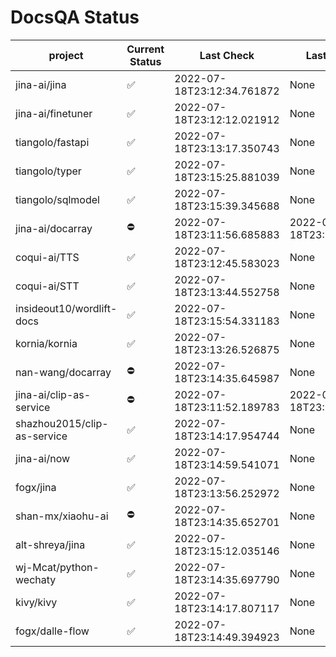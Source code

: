 # DocsQA Status

|          project          |Current Status|        Last Check        |      Last Downtime       |
|---------------------------|--------------|--------------------------|--------------------------|
|jina-ai/jina               |✅            |2022-07-18T23:12:34.761872|None                      |
|jina-ai/finetuner          |✅            |2022-07-18T23:12:12.021912|None                      |
|tiangolo/fastapi           |✅            |2022-07-18T23:13:17.350743|None                      |
|tiangolo/typer             |✅            |2022-07-18T23:15:25.881039|None                      |
|tiangolo/sqlmodel          |✅            |2022-07-18T23:15:39.345688|None                      |
|jina-ai/docarray           |⛔️           |2022-07-18T23:11:56.685883|2022-07-18T23:11:56.685865|
|coqui-ai/TTS               |✅            |2022-07-18T23:12:45.583023|None                      |
|coqui-ai/STT               |✅            |2022-07-18T23:13:44.552758|None                      |
|insideout10/wordlift-docs  |✅            |2022-07-18T23:15:54.331183|None                      |
|kornia/kornia              |✅            |2022-07-18T23:13:26.526875|None                      |
|nan-wang/docarray          |⛔️           |2022-07-18T23:14:35.645987|None                      |
|jina-ai/clip-as-service    |⛔️           |2022-07-18T23:11:52.189783|2022-07-18T23:11:52.189715|
|shazhou2015/clip-as-service|✅            |2022-07-18T23:14:17.954744|None                      |
|jina-ai/now                |✅            |2022-07-18T23:14:59.541071|None                      |
|fogx/jina                  |✅            |2022-07-18T23:13:56.252972|None                      |
|shan-mx/xiaohu-ai          |⛔️           |2022-07-18T23:14:35.652701|None                      |
|alt-shreya/jina            |✅            |2022-07-18T23:15:12.035146|None                      |
|wj-Mcat/python-wechaty     |✅            |2022-07-18T23:14:35.697790|None                      |
|kivy/kivy                  |✅            |2022-07-18T23:14:17.807117|None                      |
|fogx/dalle-flow            |✅            |2022-07-18T23:14:49.394923|None                      |
